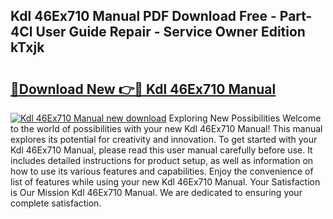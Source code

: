 ## Kdl 46Ex710 Manual PDF Download Free - Part-4Cl User Guide Repair - Service Owner Edition kTxjk

# <h2><a href="http://bc27675.oget.top/?id=Kdl+46Ex710+Manual">🔗Download New 👉🔴 Kdl 46Ex710 Manual</a></h2>

[![Kdl 46Ex710 Manual new download](https://i.imgur.com/5g1atiW.png)](http://bc27675.oget.top/?id=Kdl+46Ex710+Manual)
Exploring New Possibilities Welcome to the world of possibilities with your new Kdl 46Ex710 Manual! This manual explores its potential for creativity and innovation. To get started with your Kdl 46Ex710 Manual, please read this user manual carefully before use. It includes detailed instructions for product setup, as well as information on how to use its various features and capabilities. Enjoy the convenience of list of features while using your new Kdl 46Ex710 Manual. Your Satisfaction is Our Mission Kdl 46Ex710 Manual. We are dedicated to ensuring your complete satisfaction.
